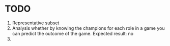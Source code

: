 # TODO

1. Representative subset
2. Analysis whether by knowing the champions for each role in a game you can predict the outcome of the game. Expected result: no
3. ​

